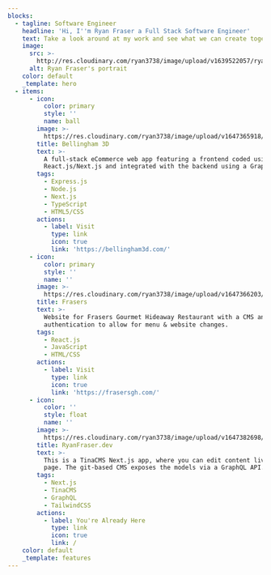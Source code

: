 ```yaml
---
blocks:
  - tagline: Software Engineer
    headline: 'Hi, I''m Ryan Fraser a Full Stack Software Engineer'
    text: Take a look around at my work and see what we can create together.
    image:
      src: >-
        http://res.cloudinary.com/ryan3738/image/upload/v1639522057/ryan-website/Profile_Pic_tjqtek.jpg
      alt: Ryan Fraser's portrait
    color: default
    _template: hero
  - items:
      - icon:
          color: primary
          style: ''
          name: ball
        image: >-
          https://res.cloudinary.com/ryan3738/image/upload/v1647365918/ryan-website/custom_eka4z8.jpg
        title: Bellingham 3D
        text: >-
          A full-stack eCommerce web app featuring a frontend coded using
          React.js/Next.js and integrated with the backend using a GraphQL API.
        tags:
          - Express.js
          - Node.js
          - Next.js
          - TypeScript
          - HTML5/CSS
        actions:
          - label: Visit
            type: link
            icon: true
            link: 'https://bellingham3d.com/'
      - icon:
          color: primary
          style: ''
          name: ''
        image: >-
          https://res.cloudinary.com/ryan3738/image/upload/v1647366203/ryan-website/frasersHome_lrpzsd.jpg
        title: Frasers
        text: >-
          Website for Frasers Gourmet Hideaway Restaurant with a CMS and
          authentication to allow for menu & website changes.
        tags:
          - React.js
          - JavaScript
          - HTML/CSS
        actions:
          - label: Visit
            type: link
            icon: true
            link: 'https://frasersgh.com/'
      - icon:
          color: ''
          style: float
          name: ''
        image: >-
          https://res.cloudinary.com/ryan3738/image/upload/v1647382698/ryan-website/portfolioHome3_xnhofc.jpg
        title: RyanFraser.dev
        text: >-
          This is a TinaCMS Next.js app, where you can edit content live on the
          page. The git-based CMS exposes the models via a GraphQL API.
        tags:
          - Next.js
          - TinaCMS
          - GraphQL
          - TailwindCSS
        actions:
          - label: You're Already Here
            type: link
            icon: true
            link: /
    color: default
    _template: features
---
```


